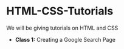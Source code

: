 # HTML-CSS-Tutorials
We will be giving tutorials on HTML and CSS

* <b>Class 1:</b> Creating a Google Search Page
